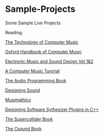 # Sample-Projects
Some Sample Live Projects


Reading:

[The Technology of Computer Music](https://www.amazon.com/Technology-Computer-Music-Max-Mathews/dp/0262130505)

[Oxford Handbook of Computer Music](https://global.oup.com/academic/product/the-oxford-handbook-of-computer-music-9780195331615?cc=us&lang=en&)

[Electronic Music and Sound Design Vol 1&2](https://virtual-sound.com/)

[A Computer Music Turorial](https://mitpress.mit.edu/books/computer-music-tutorial)

[The Audio Programming Book](https://mitpress.mit.edu/books/audio-programming-book)

[Designing Sound](https://mitpress.mit.edu/books/designing-sound)

[Musimathics](https://mitpress.mit.edu/books/musimathics)

[Designing Software Sythesizer Plugins in C++](http://www.willpirkle.com/about/books/)

[The Supercollider Book](https://mitpress.mit.edu/books/supercollider-book)

[The Csound Book](https://mitpress.mit.edu/books/csound-book)


